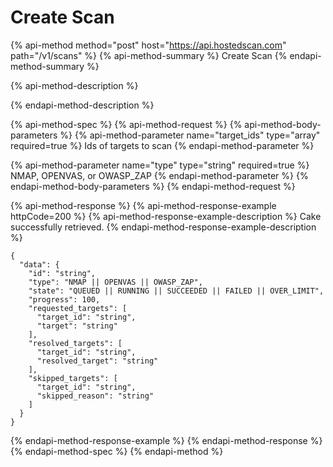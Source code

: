 # Create Scan

{% api-method method="post" host="https://api.hostedscan.com" path="/v1/scans" %}
{% api-method-summary %}
Create Scan
{% endapi-method-summary %}

{% api-method-description %}

{% endapi-method-description %}

{% api-method-spec %}
{% api-method-request %}
{% api-method-body-parameters %}
{% api-method-parameter name="target\_ids" type="array" required=true %}
Ids of targets to scan
{% endapi-method-parameter %}

{% api-method-parameter name="type" type="string" required=true %}
NMAP, OPENVAS, or OWASP\_ZAP
{% endapi-method-parameter %}
{% endapi-method-body-parameters %}
{% endapi-method-request %}

{% api-method-response %}
{% api-method-response-example httpCode=200 %}
{% api-method-response-example-description %}
Cake successfully retrieved.
{% endapi-method-response-example-description %}

```
{
  "data": {
    "id": "string",
    "type": "NMAP || OPENVAS || OWASP_ZAP",
    "state": "QUEUED || RUNNING || SUCCEEDED || FAILED || OVER_LIMIT",
    "progress": 100,
    "requested_targets": [
      "target_id": "string",
      "target": "string"
    ],
    "resolved_targets": [
      "target_id": "string",
      "resolved_target": "string"
    ],
    "skipped_targets": [
      "target_id": "string",
      "skipped_reason": "string"
    ]
  }
}
```
{% endapi-method-response-example %}
{% endapi-method-response %}
{% endapi-method-spec %}
{% endapi-method %}



